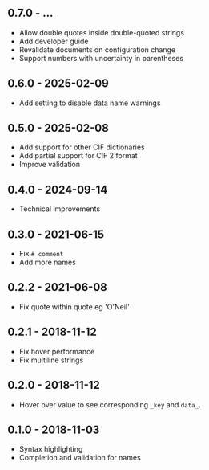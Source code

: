 ## 0.7.0 - ...
- Allow double quotes inside double-quoted strings
- Add developer guide
- Revalidate documents on configuration change
- Support numbers with uncertainty in parentheses

## 0.6.0 - 2025-02-09
- Add setting to disable data name warnings

## 0.5.0 - 2025-02-08
- Add support for other CIF dictionaries
- Add partial support for CIF 2 format
- Improve validation

## 0.4.0 - 2024-09-14
- Technical improvements

## 0.3.0 - 2021-06-15
- Fix `# comment`
- Add more names

## 0.2.2 - 2021-06-08
- Fix quote within quote eg 'O'Neil'

## 0.2.1 - 2018-11-12
- Fix hover performance
- Fix multiline strings

## 0.2.0 - 2018-11-12
- Hover over value to see corresponding `_key` and `data_`.

## 0.1.0 - 2018-11-03
- Syntax highlighting
- Completion and validation for names
